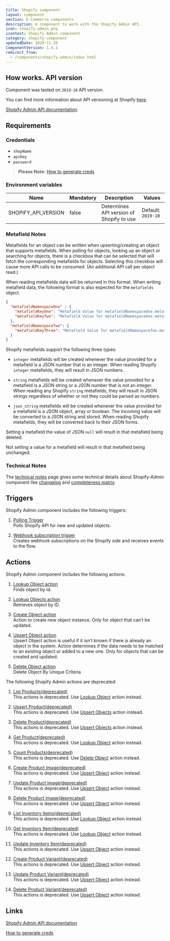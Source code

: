 ```yaml
---
title: Shopify component
layout: component
section: E-Commerce components
description: A component to work with the Shopify Admin API.
icon: shopify-admin.png
icontext: Shopify Admin component
category: shopify-component
updatedDate: 2020-11-20
ComponentVersion: 1.4.1
redirect_from:
  - /components/shopify-admin/index.html
---
```


## How works. API version

Component was tested on `2019-10` API version.

You can find more information about API versioning at Shopify [here](https://help.shopify.com/en/api/versioning).

[Shopify Admin API documentation](https://help.shopify.com/api/reference).

## Requirements

### Credentials

*   `shopName`
*   `apiKey`
*   `password`

> **Please Note:** [How to generate creds](https://shopify.dev/tutorials/authenticate-a-private-app-with-shopify-admin#generate-credentials-from-the-shopify-admin)

### Environment variables

| Name | Mandatory | Description | Values |
|---------------------|-------|------------------------------------------|--------------------|
| SHOPIFY_API_VERSION | false | Determines API version of Shopify to use | Default: `2019-10` |

### Metafield Notes

Metafields for an object can be written when upserting/creating an object that supports metafields. When polling for objects, looking up an object or searching for objects, there is a checkbox that can be selected that will fetch the corresponding metafields for objects. Selecting this checkbox will cause more API calls to be consumed. (An additional API call per object read.)

When reading metafields data will be returned in this format. When writing metafield data, the following format is also expected for the `metafields` object.

```json
{
  "metafieldNamespaceOne" : {
    "metafieldKeyOne": "Metafield Value for metafieldNamespaceOne.metafieldKeyOne",
    "metafieldKeyTwo": "Metafield Value for metafieldNamespaceOne.metafieldKeyTwo"
  },
  "metafieldNamespaceTwo": {
    "metafieldKeyThree": "Metafield Value for metafieldNamespaceTwo.metafieldKeyThree"
  }
}
```

Shopify metafields support the following three types:

  * `integer` metafields will be created whenever the value provided for a metafield is a JSON number that is an integer. When reading Shopify `integer` metafields, they will result in JSON numbers.

  * `string` metafields will be created whenever the value provided for a metafield is a JSON string or a JSON number that is not an integer. When reading any Shopify `string` metafields, they will result in JSON strings regardless of whether or not they could be parsed as numbers.

  * `json_string` metafields will be created whenever the value provided for a metafield is a JSON object, array or boolean. The incoming value will be converted to a JSON string and stored. When reading Shopify metafields, they will be converted back to their JSON forms.

Setting a metafield the value of JSON `null` will result in that metafield being deleted.

Not setting a value for a metafield will result in that metafield being unchanged.

### Technical Notes

The [technical notes](technical-notes) page gives some technical details about Shopify-Admin component like [changelog](/components/shopify-admin/technical-notes#changelog) and [completeness matrix](/components/shopify-admin/technical-notes#completeness-matrix).

## Triggers

Shopify Admin component includes the following triggers:

  1. [Polling Trigger](/components/shopify-admin/triggers#polling-trigger)  
  Polls Shopify API for new and updated objects.

  2. [Webhook subscription trigger](/components/shopify-admin/triggers#webhook-subscription)  
  Creates webhook subscriptions on the Shopify side and receives events to the flow.

## Actions

Shopify Admin component includes the following actions:

  1. [Lookup Object action](/components/shopify-admin/actions#lookup-object)                                                           
  Finds object by id.

  2. [Lookup Objects action](/components/shopify-admin/actions#lookup-objects)                                                           
  Retrieves object by ID.

  3. [Create Object action](/components/shopify-admin/actions#create-object)                                                           
  Action to create new object instance. Only for object that can’t be updated.

  4. [Upsert Object action](/components/shopify-admin/actions#upsert-object)                                                           
  Upsert Object action is useful if it isn’t known if there is already an object in the system. Action determines if the data needs to be matched to an existing object or added to a new one. Only for objects that can be created and updated.

  5. [Delete Object action](/components/shopify-admin/actions#delete-object)                                                           
  Delete Object By Unique Criteria

The following Shopify Admin actions are deprecated:

  1. [List Products(deprecated)](/components/shopify-admin/actions#list-productsdeprecated)                                                           
  This actions is deprecated. Use [Lookup Object](/components/shopify-admin/actions#lookup-object) action instead.

  2. [Upsert Product(deprecated)](/components/shopify-admin/actions#upsert-productdeprecated)                                                           
  This actions is deprecated. Use [Upsert Objects](/components/shopify-admin/actions#upsert-object) action instead.

  3. [Delete Product(deprecated)](/components/shopify-admin/actions#delete-productdeprecated)                                                           
  This actions is deprecated. Use [Upsert Objects](/components/shopify-admin/actions#delete-object) action instead.

  4. [Get Product(deprecated)](/components/shopify-admin/actions#get-productdeprecated)                                                           
  This actions is deprecated. Use [Lookup Object](/components/shopify-admin/actions#lookup-object) action instead.

  5. [Count Products(deprecated)](/components/shopify-admin/actions#count-productsdeprecated)                                                           
  This actions is deprecated. Use [Delete Object](/components/shopify-admin/actions#delete-object) action instead.

  6. [Create Product Image(deprecated)](/components/shopify-admin/actions#create-product-imagedeprecated)                                                           
  This actions is deprecated. Use [Upsert Object](/components/shopify-admin/actions#upsert-object) action instead.

  7. [Update Product Image(deprecated)](/components/shopify-admin/actions#update-product-imagedeprecated)                                                           
  This actions is deprecated. Use [Upsert Object](/components/shopify-admin/actions#upsert-object) action instead.

  8. [Delete Product Image(deprecated)](/components/shopify-admin/actions#delete-product-imagedeprecated)                                                           
  This actions is deprecated. Use [Upsert Object](/components/shopify-admin/actions#upsert-object) action instead.

  9. [List Inventory Items(deprecated)](/components/shopify-admin/actions#list-inventory-itemsdeprecated)                                                           
  This actions is deprecated. Use [Lookup Object](/components/shopify-admin/actions#lookup-object) action instead.

  10. [Get Inventory Item(deprecated)](/components/shopify-admin/actions#get-inventory-itemdeprecated)                                                           
  This actions is deprecated. Use [Lookup Object](/components/shopify-admin/actions#lookup-object) action instead.

  11. [Update Inventory Item(deprecated)](/components/shopify-admin/actions#update-inventory-itemdeprecated)                                                           
  This actions is deprecated. Use [Upsert Object](/components/shopify-admin/actions#upsert-object) action instead.

  12. [Create Product Variant(deprecated)](/components/shopify-admin/actions#create-product-variantdeprecated)                                                           
  This actions is deprecated. Use [Upsert Object](/components/shopify-admin/actions#upsert-object) action instead.

  13. [Update Product Variant(deprecated)](/components/shopify-admin/actions#update-product-variantdeprecated)                                                           
  This actions is deprecated. Use [Upsert Object](/components/shopify-admin/actions#upsert-object) action instead.

  14. [Delete Product Variant(deprecated)](/components/shopify-admin/actions#delete-product-variantdeprecated)                                                           
  This actions is deprecated. Use [Upsert Object](/components/shopify-admin/actions#upsert-object) action instead.

## Links

[Shopify Admin API documentation](https://help.shopify.com/api/reference)

[How to generate creds](https://shopify.dev/tutorials/authenticate-a-private-app-with-shopify-admin#generate-credentials-from-the-shopify-admin)

